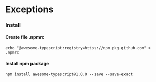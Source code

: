 # Exceptions

### Install

#### Create file .npmrc
```
echo "@awesome-typescript:registry=https://npm.pkg.github.com" > .npmrc
```
#### Install npm package
```
npm install awesome-typescript@1.0.0 --save --save-exact
```
